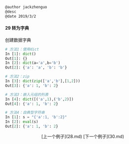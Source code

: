 ```markdown
@author jackzhenguo
@desc 
@date 2019/3/2
```

#### 29  转为字典　　

创建数据字典

```python
# 方法1：使用dict
In [1]: dict()
Out[1]: {}
In [2]: dict(a='a',b='b')
Out[2]: {'a': 'a', 'b': 'b'}

# 方法2：zip
In [3]: dict(zip(['a','b'],[1,2]))
Out[3]: {'a': 1, 'b': 2}

# 方法3：嵌入元组的列表
In [4]: dict([('a',1),('b',2)])
Out[4]: {'a': 1, 'b': 2}

# 方法4：自典型字符串
In [1]: s = "{'a':1, 'b':2}"                                                    
In [2]: eval(s)                                                                 
Out[2]: {'a': 1, 'b': 2}
```

<center>[上一个例子](28.md)    [下一个例子](30.md)</center>
